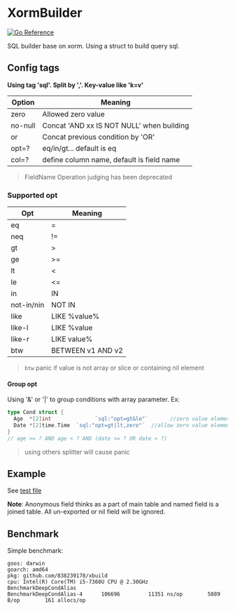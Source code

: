 # XormBuilder

[![Go Reference](https://pkg.go.dev/badge/github.com/838239178/xbuild.svg)](https://pkg.go.dev/github.com/838239178/xbuild)

SQL builder base on xorm. Using a struct to build query sql.

## Config tags

**Using tag 'sql'. Split by ','. Key-value like 'k=v'**

| Option  | Meaning                                   |
| ------- | ----------------------------------------- |
| zero    | Allowed zero value                        |
| no-null | Concat 'AND xx IS NOT NULL' when building |
| or      | Concat previous condition by 'OR'         |
| opt=?   | eq/in/gt... default is eq                 |
| col=?   | define column name, default is field name |

> FieldName Operation judging has been deprecated

### Supported opt

| Opt        | Meaning           |
| ---------- | ----------------- |
| eq         | =                 |
| neq        | !=                |
| gt         | >                 |
| ge         | >=                |
| lt         | <                 |
| le         | <=                |
| in         | IN                |
| not-in/nin | NOT IN            |
| like       | LIKE %value%      |
| like-l     | LIKE %value       |
| like-r     | LIKE value%       |
| btw        | BETWEEN v1 AND v2 |

> `btw` panic if value is not array or slice or containing nil element

#### Group opt

Using '&' or '|' to group conditions with array parameter. Ex:

```go	
type Cond struct {
  Age  *[2]int 				`sql:"opt=gt&le"`       //zero value element will be ignored
  Date *[2]time.Time  `sql:"opt=gt|lt,zero"`  //allow zero value element
}
// age >= ? AND age < ? AND (date >= ? OR date < ?) 
```

> using others splitter will cause panic

## Example

See [test file](orm_builder_test.go)

**Note**: Anonymous field thinks as a part of main table and named field is a joined table. All un-exported or nil field will be ignored.

## Benchmark

Simple benchmark:

```shell
goos: darwin
goarch: amd64
pkg: github.com/838239178/xbuild
cpu: Intel(R) Core(TM) i5-7360U CPU @ 2.30GHz
BenchmarkDeepCondAlias
BenchmarkDeepCondAlias-4   	  106696	     11351 ns/op	    5889 B/op	     161 allocs/op
```

